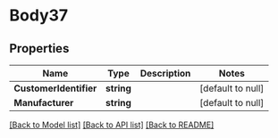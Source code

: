 # Body37

## Properties
Name | Type | Description | Notes
------------ | ------------- | ------------- | -------------
**CustomerIdentifier** | **string** |  | [default to null]
**Manufacturer** | **string** |  | [default to null]

[[Back to Model list]](../README.md#documentation-for-models) [[Back to API list]](../README.md#documentation-for-api-endpoints) [[Back to README]](../README.md)


